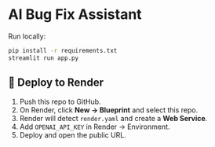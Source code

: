# AI Bug Fix Assistant

Run locally:

```bash
pip install -r requirements.txt
streamlit run app.py
```


## 🚀 Deploy to Render
1. Push this repo to GitHub.
2. On Render, click **New → Blueprint** and select this repo.
3. Render will detect `render.yaml` and create a **Web Service**.
4. Add `OPENAI_API_KEY` in Render → Environment.
5. Deploy and open the public URL.
